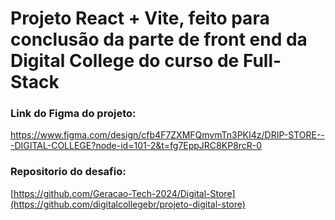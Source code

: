 # Projeto React + Vite, feito para conclusão da parte de front end da Digital College do curso de Full-Stack

### Link do Figma do projeto: 
 https://www.figma.com/design/cfb4F7ZXMFQmvmTn3PKI4z/DRIP-STORE---DIGITAL-COLLEGE?node-id=101-2&t=fg7EppJRC8KP8rcR-0
### Repositorio do desafio: 
 [https://github.com/Geracao-Tech-2024/Digital-Store](https://github.com/digitalcollegebr/projeto-digital-store)
